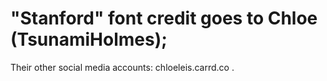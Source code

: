 # "Stanford" font credit goes to Chloe (TsunamiHolmes);

Their other social media accounts: chloeleis.carrd.co .


